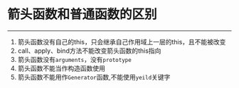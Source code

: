 # 箭头函数和普通函数的区别
---

1. 箭头函数没有自己的this，只会继承自己作用域上一层的this，且不能被改变
2. call、apply、bind方法不能改变箭头函数的this指向
3. 箭头函数没有`arguments`，没有`prototype`
4. 箭头函数不能当作构造函数使用
5. 箭头函数不能用作`Generator`函数,不能使用`yeild`关键字